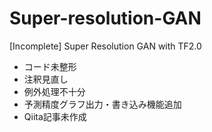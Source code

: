 # Super-resolution-GAN
[Incomplete] Super Resolution GAN with TF2.0

- コード未整形
- 注釈見直し
- 例外処理不十分
- 予測精度グラフ出力・書き込み機能追加
- Qiita記事未作成
